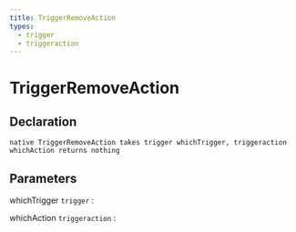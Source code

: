 ```yaml
---
title: TriggerRemoveAction
types:
  - trigger
  - triggeraction
---
```


# TriggerRemoveAction

## Declaration

```jass
native TriggerRemoveAction takes trigger whichTrigger, triggeraction whichAction returns nothing
```

## Parameters
whichTrigger `trigger`
: 

whichAction `triggeraction`
: 
